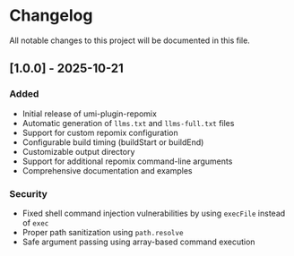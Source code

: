 # Changelog

All notable changes to this project will be documented in this file.

## [1.0.0] - 2025-10-21

### Added
- Initial release of umi-plugin-repomix
- Automatic generation of `llms.txt` and `llms-full.txt` files
- Support for custom repomix configuration
- Configurable build timing (buildStart or buildEnd)
- Customizable output directory
- Support for additional repomix command-line arguments
- Comprehensive documentation and examples

### Security
- Fixed shell command injection vulnerabilities by using `execFile` instead of `exec`
- Proper path sanitization using `path.resolve`
- Safe argument passing using array-based command execution
